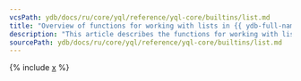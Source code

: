 ```yaml
---
vcsPath: ydb/docs/ru/core/yql/reference/yql-core/builtins/list.md
title: "Overview of functions for working with lists in {{ ydb-full-name }}"
description: "This article describes the functions for working with lists in {{ ydb-full-name }}."
sourcePath: ydb/docs/ru/core/yql/reference/yql-core/builtins/list.md
---
```


{% include [x](_includes/list.md) %}
